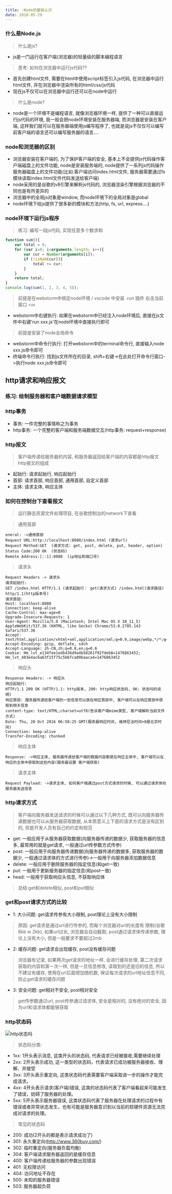 ```yaml
---
title: -Node的基础认识
date: 2018-05-29
---
```


### 什么是Node.js
> 什么是js?
- js是一门运行在客户端(浏览器)的轻量级的脚本编程语言
> 思考: 如何在浏览器中运行js代码??
- 首先创建html文件, 需要在html中使用script标签引入js代码, 在浏览器中运行html文件, 并在浏览器中渲染所有的html/css/js代码
- 现在js不仅可以在浏览器中运行还可以在node中运行
> 什么是node?
- node是一个环境不是编程语言, 就像浏览器环境一样, 提供了一种可以直接运行js代码的环境, 我一般会把node环境安装在服务器端, 而浏览器是安装在客户端, 这样我们就可以在服务器端使用js编写程序了, 也就是说js不仅仅可以编写前客户端的语言还可以编写服务器的语言....


### node和浏览器的区别
- 浏览器安装在客户端的, 为了保护客户端的安全, 基本上不会提供js代码操作客户端磁盘上的文件功能, node是安装服务端的, node提供了一系列js代码操作服务器磁盘上的文件功能(比如:客户端访问index.html文件, 服务器需要通过fs模块读取index.html文件代码发送给客户端)
- node采用的是谷歌的v8引擎来解析js代码的, 浏览器渲染引擎根据浏览器的不同也是有所差异的
- 浏览器中的全局js对象是window, 而node环境下的全局对象是global
- node环境下给js提供了很多新的模块和方法(http, fs, url, express....)

### node环境下运行js程序
> 练习: 编写一段js代码, 实现任意多个数求和
```js
function sum(){
    var total = 0;
    for (var i=0; i<arguments.length; i++){
        var cur = Number(arguments[i]);
        if (!isNaN(cur)){
            total += cur;
        }
    }
    return total;
}
console.log(sum(1, 2, 3, 4, 5));
```
> 前提是在webstorm中绑定node环境 / vscode 中安装 .run 插件  右击当前窗口 `run`  
- webstorm中右键执行: 如果在webstorm中已经注入node环境后, 直接在js文件中右键'run xxx.js'在node环境中直接执行即可
> 前提是安装了node全局命令
- webstorm中命令行执行: 打开webstorm中的terminal命令行, 直接输入node xxx.js命令即可
- 终端命令行执行: 找到js文件所在的目录, shift+右键->在此处打开命令行窗口->执行node xxx.js命令即可

## http请求和响应报文

### 练习: 绘制服务器和客户端数据请求模型

### http事务
- 事务: 一件完整的事情称之为事务
- http事务: 一个完整的客户端和服务端数据交互(http事务: request+response)

### http报文
> 客户端传递给服务器的内容, 和服务器返回给客户端的内容都是http报文
> http报文的组成
- 起始行: 请求起始行, 响应起始行
- 首部: 请求首部, 响应首部, 通用首部, 自定义首部
- 主体: 请求主体, 响应主体

### 如何在控制台下查看报文
> 运行静态资源文件处理项目, 在谷歌控制台的network下查看

> 通用首部
```
eneral: ->通用首部
Request URL:http://localhost:8080/index.html (请求url)
Request Method:GET  (请求方式: get, post, delete, put, header, option)
Status Code:200 OK  (状态码)
Remote Address:[::1]:8080  (ip地址和端口号)
```
> 请求头
```
Request Headers -> 请求头
请求起始行:
GET /index.html HTTP/1.1 (请求起始行： get(请求方式) /index.html(请求路径) http/1.1(http版本号)
请求首部:
Host: localhost:8080
Connection: keep-alive
Cache-Control: max-age=0
Upgrade-Insecure-Requests: 1
User-Agent: Mozilla/5.0 (Macintosh; Intel Mac OS X 10_11_5) AppleWebKit/537.36 (KHTML, like Gecko) Chrome/53.0.2785.143 Safari/537.36
Accept: text/html,application/xhtml+xml,application/xml;q=0.9,image/webp,*/*;q=0.8
Accept-Encoding: gzip, deflate, sdch
Accept-Language: zh-CN,zh;q=0.8,en;q=0.6
Cookie: Hm_lvt_e134fee1edb436d9a4b58261f92fdeb8=1476863452; Hm_lvt_403e4ac6a63f15f75c5b6fca09baaca4=1476863452
```

> 响应头
```
Response Headers: -> 响应头
响应起始行:
HTTP/1.1 200 OK (HTTP/1.1: http版本, 200: http响应状态码, OK: 状态吗的说明)
响应首部: 服务器传递给客户端的一些信息可以放在响应首部中, 客户端可以在响应首部中获取到相关信息
content-type: text/HTML;charset=utf8(告诉客户端mime类型, 客户端解析当前文件方式)
Date: Thu, 20 Oct 2016 06:58:25 GMT(服务器响应时间, 格林尼治时间+8是北京时间)
Connection: keep-alive
Transfer-Encoding: chunked
```
> 响应主体
```
Response: ->响应主体, 服务器传递给客户端的数据内容都是在响应主体中, 客户端可以在响应的主体中获取到这些内容(服务器设置 客户端获取)
```

> 请求主体
```
Request Payload: ->请求主体, 如何客户端通过post方式请求的时候, 可以通过请求体向服务器发送信息
```

### http请求方式
> 客户端向服务器发送请求的时候可以通过以下几种方式, 既可以向服务器传递数据也可以从服务器获取数据, 从本质意义上下面的请求方式是没有区别的, 但是开发人员有自己的约定和规范
- get: 一般应用于从服务器获取数据(向服务器传递的数据少, 获取服务器的信息多, 最常用的就是get请求, 一般通过url传参数方式传参)
- post: 一般应用于向服务器传递数据(向服务器传递的数据多, 获取服务器的数据少, 一般通过请求体的方式进行传参)->一般用于向服务器添加数据信息
- delete: 一般应用于删除服务器的指定信息(和get一致)
- put: 一般用于更新服务器的指定信息(和post一致)
- head: 一般用于获取响应头信息, 不获取响应体

> 总结:get和delete相似, post和put相似

### get和post请求方式的比较
- 1: 大小问题: get请求传参有大小限制, post理论上没有大小限制
> 原因: get请求是通过url进行传参的, 而每个浏览器对url的长度有 限制(谷歌8kb ie 2kb), 如果url过长, 浏览器会自动截取; post通过请求体传递参数, 理论上没有大小, 但是一般要求不要超过2mb
- 2: 缓存问题: get请求会出现缓存, post没有缓存问题
> 浏览器有记录, 如果两次get请求的地址一样, 会进行缓存处理, 第二次请求获取的内容和第一次一样, 但是一旦信息修改, 读取到的还是旧的信息, 所以不建议有缓存, 使用在url后面增加随机数, 保证每次请求的url地址信息不同, 防止get请求的缓存问题
- 3: 安全问题: get相对不安全, post相对安全
> get传参数通过url, post传参通过请求体, 安全是相对的, 没有绝对的安全, 因为url和请求体都能够获取

### http状态码
![http状态吗]()
> 状态码分类:
- 1xx: 1开头表示消息, 这类开头的状态码, 代表请求已经被接收,需要继续处理
- 2xx: 2开头表示成功, 这一类型的状态码，代表请求已成功被服务器接收、理解、并接受
- 3xx: 3开头表示重定向, 这类状态码代表需要客户端采取进一步的操作才能完成请求。
- 4xx: 4开头表示请求(客户端)错误, 这类的状态码代表了客户端看起来可能发生了错误，妨碍了服务器的处理。
- 5xx: 5开头表示服务器错误, 这类状态码代表了服务器在处理请求的过程中有错误或者异常状态发生，也有可能是服务器意识到以当前的软硬件资源无法完成对请求的处理。

> 常见的状态码
- 200: 成功(2开头的都是表示请求成功了)
- 301: 永久重定向(http://www.360buy.com/)
- 302: 临时重定向(服务器负载均衡)
- 304: 客户端请求服务器返回的是缓存信息
- 400: 客户端传递给服务器的参数出现错误
- 401: 无权限访问
- 404: 访问地址不存在
- 500: 未知的服务器错误
- 503: 服务器超负荷